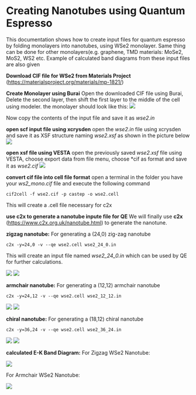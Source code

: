 # Creating Nanotubes using Quantum Espresso

This documentation shows how to create input files for quantum espresso by folding monolayers into nanotubes, using WSe2 monolayer. Same thing can be done for other monolayers(e.g. graphene, TMD materials: MoSe2, MoS2, WS2 etc. Example of calculated band diagrams from these input files are also given

**Download CIF file for WSe2 from Materials Project** (https://materialsproject.org/materials/mp-1821/) 

**Create Monolayer using Burai**
Open the downloaded CIF file using Burai, Delete the second layer, then shift the first layer to the middle of the cell using modeler. the monolayer should look like this:
![](https://github.com/Shihab-Haque/nanotubes-for-Quantum-Espresso-QE/blob/main/WSe2_burai.png) 

Now copy the contents of the input file and save it as *wse2.in*

**open scf input file using xcrysden**
open the *wse2.in* file using xcrysden and save it as XSF structure naming *wse2.xsf* as shown in the picture below
 ![](https://github.com/Shihab-Haque/nanotubes-for-Quantum-Espresso-QE/blob/main/WSe2_xcrsden.png) 
 
 **open xsf file using VESTA**
 open the previously saved *wse2.xsf* file using VESTA, choose export data from file menu, choose *cif as format and save it as *wse2.cif*
 ![](https://github.com/Shihab-Haque/nanotubes-for-Quantum-Espresso-QE/blob/main/WSe2_vesta.png) 
 
 **convert cif file into cell file format**
 open a terminal in the folder you have your *ws2_mono.cif* file and execute the following command

	cif2cell -f wse2.cif -p castep -o wse2.cell
	
This will create a .cell file necessary for c2x

**use c2x to generate a nanotube inpute file for QE**
We will finally use **c2x** (https://www.c2x.org.uk/nanotube.html) to generate the nanotune. 

**zigzag nanotube:**
For generating a (24,0) zig-zag nanotube

	c2x -y=24,0 -v --qe wse2.cell wse2_24_0.in
This will create an input file named *wse2_24_0.in* which can be used by QE for further calculations.

![](https://github.com/Shihab-Haque/nanotubes-for-Quantum-Espresso-QE/blob/main/wse2_24_0.png) 
![](https://github.com/Shihab-Haque/nanotubes-for-Quantum-Espresso-QE/blob/main/wse2_24_0_2.png) 

**armchair nanotube:**
For generating a (12,12) armchair nanotube

	c2x -y=24,12 -v --qe wse2.cell wse2_12_12.in

![](https://github.com/Shihab-Haque/nanotubes-for-Quantum-Espresso-QE/blob/main/wse2_12_12.png) 
![](https://github.com/Shihab-Haque/nanotubes-for-Quantum-Espresso-QE/blob/main/wse2_12_12_2.png)

**chiral nanotube:**
For generating a (18,12) chiral nanotube

	c2x -y=36,24 -v --qe wse2.cell wse2_36_24.in

![](https://github.com/Shihab-Haque/nanotubes-for-Quantum-Espresso-QE/blob/main/wse2_36_24.png) 
![](https://github.com/Shihab-Haque/nanotubes-for-Quantum-Espresso-QE/blob/main/wse2_36_24_2.png)

**calculated E-K Band Diagram:**
For Zigzag WSe2 Nanotube:

![](https://github.com/Shihab-Haque/nanotubes-for-Quantum-Espresso-QE/blob/main/wse2_12_0_band.png) 

For Armchair WSe2 Nanotube:

![](https://github.com/Shihab-Haque/nanotubes-for-Quantum-Espresso-QE/blob/main/wse2_6_6_band.png) 
